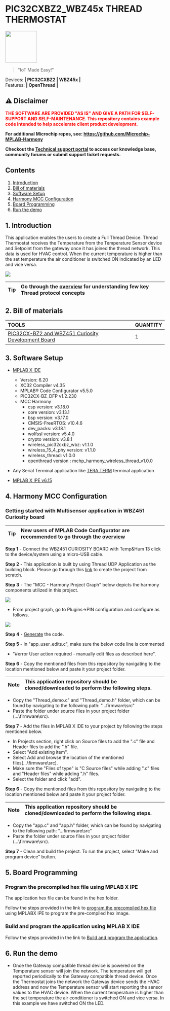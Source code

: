 # PIC32CXBZ2_WBZ45x THREAD THERMOSTAT

<img src="Docs/IoT-Made-Easy-Logo.png" width=100>


> "IoT Made Easy!" 

Devices: **| PIC32CXBZ2 | WBZ45x |**<br>
Features: **| OpenThread |**


## ⚠ Disclaimer

<p><span style="color:red"><b>
THE SOFTWARE ARE PROVIDED "AS IS" AND GIVE A PATH FOR SELF-SUPPORT AND SELF-MAINTENANCE. This repository contains example code intended to help accelerate client product development. </br>

For additional Microchip repos, see: <a href="https://github.com/Microchip-MPLAB-Harmony" target="_blank">https://github.com/Microchip-MPLAB-Harmony</a>

Checkout the <a href="https://microchipsupport.force.com/s/" target="_blank">Technical support portal</a> to access our knowledge base, community forums or submit support ticket requests.
</span></p></b>

## Contents

1. [Introduction](#step1)
1. [Bill of materials](#step2)
1. [Software Setup](#step3)
1. [Harmony MCC Configuration](#step4)
1. [Board Programming](#step5)
1. [Run the demo](#step6)

## 1. Introduction<a name="step1">

This application enables the users to create a Full Thread Device. Thread Thermostat receives the Temperature from the Temperature Sensor device and Setpoint from the gateway once it has joined the thread network.  This data is used for HVAC control. When the current temperature is higher than the set temperature the air conditioner is switched ON indicated by an LED and vice versa.

![](Docs/Hardware_setup.png)

| Tip | Go through the [overview](https://onlinedocs.microchip.com/oxy/GUID-2DB248AF-C243-496D-9819-969E43CA63BC-en-US-1/GUID-162D7BE7-3A35-4D12-AE09-EE84C6554377.html) for understanding few key Thread protocol concepts |
| :- | :- |

## 2. Bill of materials<a name="step2">

| TOOLS | QUANTITY |
| :- | :- |
| [PIC32CX-BZ2 and WBZ451 Curiosity Development Board](https://www.microchip.com/en-us/development-tool/EV96B94A) | 1 |

## 3. Software Setup<a name="step3">

- [MPLAB X IDE ](https://www.microchip.com/en-us/tools-resources/develop/mplab-x-ide#tabs)

    - Version: 6.20
	- XC32 Compiler v4.35
	- MPLAB® Code Configurator v5.5.0
	- PIC32CX-BZ_DFP v1.2.230
	- MCC Harmony
	  - csp version: v3.18.0
	  - core version: v3.13.1
	  - bsp version: v3.17.0
	  - CMSIS-FreeRTOS: v10.4.6
	  - dev_packs: v3.18.1
	  - wolfssl version: v5.4.0
	  - crypto version: v3.8.1
	  - wireless_pic32cxbz_wbz: v1.1.0
	  - wireless_15_4_phy version: v1.1.0
	  - wireless_thread: v1.0.0
	  - openthread version : mchp_harmony_wireless_thread_v1.0.0

- Any Serial Terminal application like [TERA TERM](https://download.cnet.com/Tera-Term/3000-2094_4-75766675.html) terminal application

- [MPLAB X IPE v6.15](https://microchipdeveloper.com/ipe:installation)

## 4. Harmony MCC Configuration<a name="step4">

### Getting started with Multisensor application in WBZ451 Curiosity board 

| Tip | New users of MPLAB Code Configurator are recommended to go through the [overview](https://onlinedocs.microchip.com/pr/GUID-1F7007B8-9A46-4D03-AEED-650357BA760D-en-US-6/index.html?GUID-B5D058F5-1D0B-4720-8649-ACE5C0EEE2C0) |
| :- | :- |

**Step 1** - Connect the WBZ451 CURIOSITY BOARD with Temp&Hum 13 click to the device/system using a micro-USB cable.

**Step 2** - This application is built by using Thread UDP Application as the building block. Please go through this [link](https://onlinedocs.microchip.com/oxy/GUID-2DB248AF-C243-496D-9819-969E43CA63BC-en-US-1/GUID-10731AEE-FEA5-4059-8279-2DBFBDBAD2F0.html) to create the project from scratch.

**Step 3** - The "MCC - Harmony Project Graph" below depicts the harmony components utilized in this project.

![](Docs/Project_graph.png)

- From project graph, go to Plugins->PIN configuration and configure as follows.
 
![](Docs/Pin_config.png)

**Step 4** - [Generate](https://onlinedocs.microchip.com/pr/GUID-A5330D3A-9F51-4A26-B71D-8503A493DF9C-en-US-1/index.html?GUID-9C28F407-4879-4174-9963-2CF34161398E) the code.
 
**Step 5** - In "app_user_edits.c", make sure the below code line is commented 

- "#error User action required - manually edit files as described here".

**Step 6** - Copy the mentioned files from this repository by navigating to the location mentioned below and paste it your project folder. 

| Note | This application repository should be cloned/downloaded to perform the following steps. |
| :- | :- |

- Copy the "Thread_demo.c" and "Thread_demo.h" folder, which can be found by navigating to the following path: "...firmware\src"
- Paste the folder under source files in your project folder (...\firmware\src).

**Step 7** - Add the files in MPLAB X IDE to your project by following the steps mentioned below.

- In Projects section, right click on Source files to add the ".c" file and Header files to add the ".h" file.
- Select "Add existing item".
- Select Add and browse the location of the mentioned files(...\firmware\src). 
- Make sure the "Files of type" is "C Source files" while adding ".c" files and "Header files" while adding ".h" files.
- Select the folder and click "add".

**Step 6** - Copy the mentioned files from this repository by navigating to the location mentioned below and paste it your project folder. 

| Note | This application repository should be cloned/downloaded to perform the following steps. |
| :- | :- |

- Copy the "app.c" and "app.h" folder, which can be found by navigating to the following path: "...firmware\src"
- Paste the folder under source files in your project folder (...\firmware\src).

**Step 7** - Clean and build the project. To run the project, select "Make and program device" button.

## 5. Board Programming<a name="step5">

### Program the precompiled hex file using MPLAB X IPE

The application hex file can be found in the hex folder.

Follow the steps provided in the link to [program the precompiled hex file](https://microchipdeveloper.com/ipe:programming-device) using MPLABX IPE to program the pre-compiled hex image. 

### Build and program the application using MPLAB X IDE

Follow the steps provided in the link to [Build and program the application](https://github.com/Microchip-MPLAB-Harmony/wireless_apps_pic32cxbz2_wbz45/tree/master/apps/ble/advanced_applications/ble_sensor#build-and-program-the-application-guid-3d55fb8a-5995-439d-bcd6-deae7e8e78ad-section).

## 6. Run the demo<a name="step6">

- Once the Gateway compatible thread device is powered on the Temperature sensor will join the network. The temperature will get reported periodically to the Gateway compatible thread device. Once the Thermostat joins the network the Gateway device sends the HVAC address and now the Temperature sensor will start reporting the sensor values to the HVAC device. When the current temperature is higher than the set temperature the air conditioner is switched ON and vice versa. In this example we have switched ON the LED.
